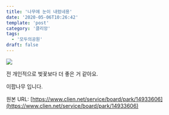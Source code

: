 ```yaml
---
title: '나무에 눈이 내렸네용'
date: '2020-05-06T10:26:42'
template: 'post'
category: '클리앙'
tags: 
  - '모두의공원'
draft: false
---
```


![](https://i.imgur.com/sI9feS7.jpg)

전 개인적으로 벚꽃보다 더 좋은 거 같아요.

이팝나무 입니다.

원본 URL: [https://www.clien.net/service/board/park/14933606](https://www.clien.net/service/board/park/14933606)